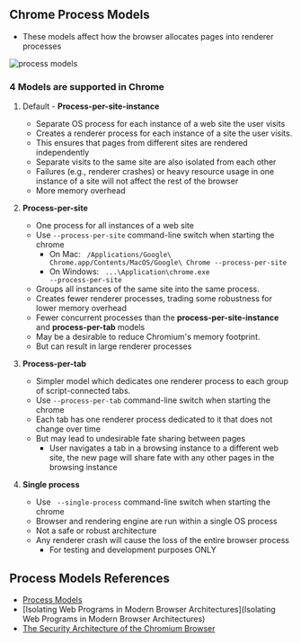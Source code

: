 ## Chrome Process Models

- These models affect how the browser allocates pages into renderer processes

![process models](https://developers.google.com/web/updates/images/inside-browser/part1/servicfication.svg)
### 4 Models are supported in Chrome

1. Default - **Process-per-site-instance**
    - Separate OS process for each instance of a web site the user visits
    - Creates a renderer process for each instance of a site the user visits. 
    - This ensures that pages from different sites are rendered independently
    - Separate visits to the same site are also isolated from each other 
    - Failures (e.g., renderer crashes) or heavy resource usage in one instance of a site will not affect the rest of the browser
    - More memory overhead

2. **Process-per-site**
    - One process for all instances of a web site
    - Use  <code>--process-per-site</code> command-line switch when starting the chrome
        - On Mac: <code> /Applications/Google\ Chrome.app/Contents/MacOS/Google\ Chrome --process-per-site</code>
        - On Windows: <code> ...\Application\chrome.exe --process-per-site</code>
    - Groups all instances of the same site into the same process. 
    - Creates fewer renderer processes, trading some robustness for lower memory overhead 
    - Fewer concurrent processes than the **process-per-site-instance** and **process-per-tab** models
    - May be a desirable to reduce Chromium's memory footprint.
    - But can result in large renderer processes

3. **Process-per-tab**
    - Simpler model which dedicates one renderer process to each group of script-connected tabs. 
    - Use  <code>--process-per-tab</code> command-line switch when starting the chrome
    - Each tab has one renderer process dedicated to it that does not change over time
    - But may lead to undesirable fate sharing between pages 
        -  User navigates a tab in a browsing instance to a different web site, the new page will share fate with any other pages in the browsing instance

4. **Single process**
    - Use  <code> --single-process</code> command-line switch when starting the chrome
    - Browser and rendering engine are run within a single OS process
    - Not a safe or robust architecture 
    - Any renderer crash will cause the loss of the entire browser process
        - For testing and development purposes ONLY


## Process Models References
- [Process Models](https://www.chromium.org/developers/design-documents/process-models)
- [Isolating Web Programs in Modern Browser Architectures](Isolating Web Programs in Modern Browser Architectures) 
- [The Security Architecture of the Chromium Browser](http://seclab.stanford.edu/websec/chromium/chromium-security-architecture.pdf)
